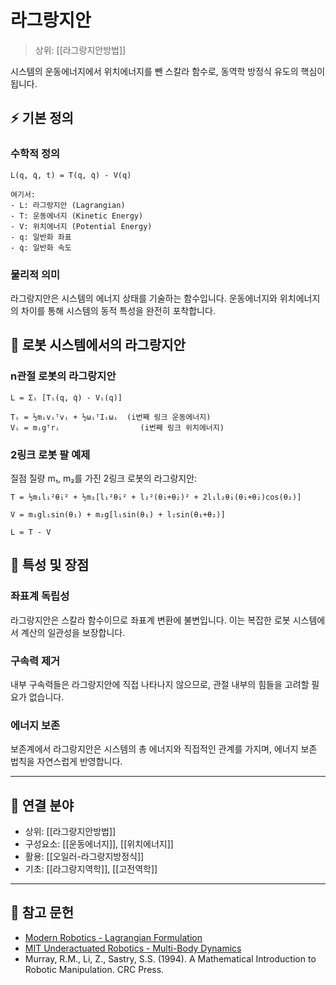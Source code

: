 # 라그랑지안

> 상위: [[라그랑지안방법]]

시스템의 운동에너지에서 위치에너지를 뺀 스칼라 함수로, 동역학 방정식 유도의 핵심이 됩니다.

## ⚡ 기본 정의

### 수학적 정의
```
L(q, q̇, t) = T(q, q̇) - V(q)

여기서:
- L: 라그랑지안 (Lagrangian)
- T: 운동에너지 (Kinetic Energy)
- V: 위치에너지 (Potential Energy)
- q: 일반화 좌표
- q̇: 일반화 속도
```

### 물리적 의미
라그랑지안은 시스템의 에너지 상태를 기술하는 함수입니다. 운동에너지와 위치에너지의 차이를 통해 시스템의 동적 특성을 완전히 포착합니다.

## 🤖 로봇 시스템에서의 라그랑지안

### n관절 로봇의 라그랑지안
```
L = Σᵢ [Tᵢ(q, q̇) - Vᵢ(q)]

Tᵢ = ½mᵢvᵢᵀvᵢ + ½ωᵢᵀIᵢωᵢ  (i번째 링크 운동에너지)
Vᵢ = mᵢgᵀrᵢ                  (i번째 링크 위치에너지)
```

### 2링크 로봇 팔 예제
질점 질량 m₁, m₂를 가진 2링크 로봇의 라그랑지안:

```
T = ½m₁l₁²θ̇₁² + ½m₂[l₁²θ̇₁² + l₂²(θ̇₁+θ̇₂)² + 2l₁l₂θ̇₁(θ̇₁+θ̇₂)cos(θ₂)]

V = m₁gl₁sin(θ₁) + m₂g[l₁sin(θ₁) + l₂sin(θ₁+θ₂)]

L = T - V
```

## 🔧 특성 및 장점

### 좌표계 독립성
라그랑지안은 스칼라 함수이므로 좌표계 변환에 불변입니다. 이는 복잡한 로봇 시스템에서 계산의 일관성을 보장합니다.

### 구속력 제거
내부 구속력들은 라그랑지안에 직접 나타나지 않으므로, 관절 내부의 힘들을 고려할 필요가 없습니다.

### 에너지 보존
보존계에서 라그랑지안은 시스템의 총 에너지와 직접적인 관계를 가지며, 에너지 보존 법칙을 자연스럽게 반영합니다.

---

## 🔗 연결 분야
- 상위: [[라그랑지안방법]]
- 구성요소: [[운동에너지]], [[위치에너지]]
- 활용: [[오일러-라그랑지방정식]]
- 기초: [[라그랑지역학]], [[고전역학]]

---

## 📖 참고 문헌
- [Modern Robotics - Lagrangian Formulation](https://modernrobotics.northwestern.edu/nu-gm-book-resource/chapter-8-1-lagrangian-formulation-of-dynamics-part-1-of-2/)
- [MIT Underactuated Robotics - Multi-Body Dynamics](https://underactuated.mit.edu/multibody.html)
- Murray, R.M., Li, Z., Sastry, S.S. (1994). A Mathematical Introduction to Robotic Manipulation. CRC Press.